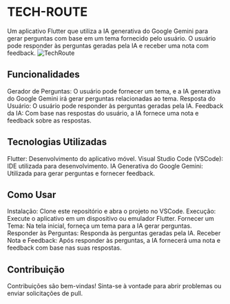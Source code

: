 # TECH-ROUTE

Um aplicativo Flutter que utiliza a IA generativa do Google Gemini para gerar perguntas com base em um tema fornecido pelo usuário. O usuário pode responder às perguntas geradas pela IA e receber uma nota com feedback.
![TechRoute](https://github.com/RAShiguemoto/tech-route/assets/24597559/22d08dff-ba08-4744-9747-11aa04f2ea0a)

## Funcionalidades

Gerador de Perguntas: O usuário pode fornecer um tema, e a IA generativa do Google Gemini irá gerar perguntas relacionadas ao tema.
Resposta do Usuário: O usuário pode responder às perguntas geradas pela IA.
Feedback da IA: Com base nas respostas do usuário, a IA fornece uma nota e feedback sobre as respostas.

## Tecnologias Utilizadas

Flutter: Desenvolvimento do aplicativo móvel.
Visual Studio Code (VSCode): IDE utilizada para desenvolvimento.
IA Generativa do Google Gemini: Utilizada para gerar perguntas e fornecer feedback.

## Como Usar

Instalação: Clone este repositório e abra o projeto no VSCode.
Execução: Execute o aplicativo em um dispositivo ou emulador Flutter.
Fornecer um Tema: Na tela inicial, forneça um tema para a IA gerar perguntas.
Responder às Perguntas: Responda às perguntas geradas pela IA.
Receber Nota e Feedback: Após responder às perguntas, a IA fornecerá uma nota e feedback com base nas suas respostas.

## Contribuição

Contribuições são bem-vindas! Sinta-se à vontade para abrir problemas ou enviar solicitações de pull.
